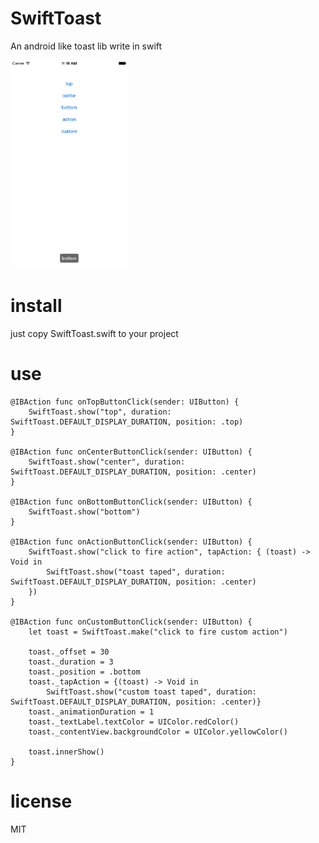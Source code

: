 # SwiftToast
An android like toast lib write in swift

<img src="https://github.com/aotian16/SwiftToast/blob/master/image/screen_shot.png" width="188px" height="334px" />

# install
just copy SwiftToast.swift to your project

# use

    @IBAction func onTopButtonClick(sender: UIButton) {
        SwiftToast.show("top", duration: SwiftToast.DEFAULT_DISPLAY_DURATION, position: .top)
    }
    
    @IBAction func onCenterButtonClick(sender: UIButton) {
        SwiftToast.show("center", duration: SwiftToast.DEFAULT_DISPLAY_DURATION, position: .center)
    }
    
    @IBAction func onBottomButtonClick(sender: UIButton) {
        SwiftToast.show("bottom")
    }
    
    @IBAction func onActionButtonClick(sender: UIButton) {
        SwiftToast.show("click to fire action", tapAction: { (toast) -> Void in
            SwiftToast.show("toast taped", duration: SwiftToast.DEFAULT_DISPLAY_DURATION, position: .center)
        })
    }
    
    @IBAction func onCustomButtonClick(sender: UIButton) {
        let toast = SwiftToast.make("click to fire custom action")
        
        toast._offset = 30
        toast._duration = 3
        toast._position = .bottom
        toast._tapAction = {(toast) -> Void in
            SwiftToast.show("custom toast taped", duration: SwiftToast.DEFAULT_DISPLAY_DURATION, position: .center)}
        toast._animationDuration = 1
        toast._textLabel.textColor = UIColor.redColor()
        toast._contentView.backgroundColor = UIColor.yellowColor()
        
        toast.innerShow()
    }
    
# license
MIT
